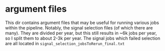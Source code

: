 # argument files
This dir contains argument files that may be useful for running various jobs within the pipeline. Notably, the signal selection files (of which there are many). They are divided per year, but this still results in ~6k jobs per year, so I split them to about 2-3k per year. The signal jobs which failed selection are all located in `signal_selection_jobsToRerun_final.txt`

